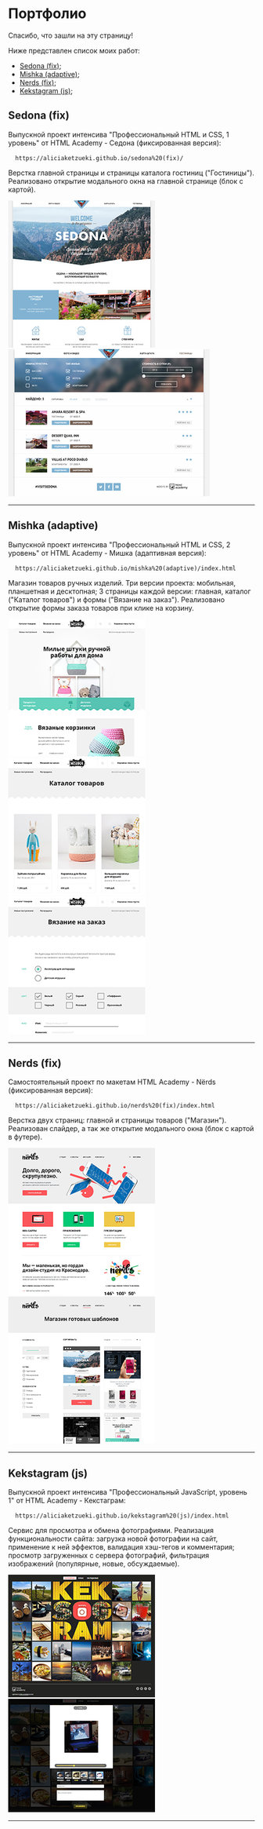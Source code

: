 Портфолио
=============================

Спасибо, что зашли на эту страницу!

Ниже представлен список моих работ:

+ [Sedona (fix)](#Sedona);
+ [Mishka (adaptive)](#Mishka);
+ [Nerds (fix)](#Nerds);
+ [Kekstagram (js)](#Kekstagram);


<a name="Sedona"></a> Sedona (fix)
------------

Выпускной проект интенсива "Профессиональный HTML и CSS, 1 уровень" от HTML Academy - Седона (фиксированная версия):

      https://aliciaketzueki.github.io/sedona%20(fix)/

Верстка главной страницы и страницы каталога гостиниц ("Гостиницы"). Реализовано открытие модального окна на главной странице (блок с картой).

![Sedona - index](https://github.com/aliciaketzueki/aliciaketzueki.github.io/raw/master/img/sedona-index-1200.jpg)
![Sedona - hotels](https://github.com/aliciaketzueki/aliciaketzueki.github.io/raw/master/img/sedona-hotels-1200.jpg)

***


<a name="Mishka"></a> Mishka (adaptive)
------------

Выпускной проект интенсива "Профессиональный HTML и CSS, 2 уровень" от HTML Academy - Мишка (адаптивная версия):

      https://aliciaketzueki.github.io/mishka%20(adaptive)/index.html

Магазин товаров ручных изделий. Три версии проекта: мобильная, планшетная и десктопная; 3 страницы каждой версии: главная, каталог ("Каталог товаров") и формы ("Вязание на заказ"). Реализовано открытие формы заказа товаров при клике на корзину.

![Mishka - index](https://github.com/aliciaketzueki/aliciaketzueki.github.io/raw/master/img/mishka-index-desktop.jpg)
![Mishka - catalog](https://github.com/aliciaketzueki/aliciaketzueki.github.io/raw/master/img/mishka-catalog-desktop.jpg)
![Mishka - form](https://github.com/aliciaketzueki/aliciaketzueki.github.io/raw/master/img/mishka-form-desktop.jpg)

***


<a name="Nerds"></a> Nerds (fix)
------------

Самостоятельный проект по макетам HTML Academy - Nёrds (фиксированная версия):

      https://aliciaketzueki.github.io/nerds%20(fix)/index.html

Верстка двух страниц: главной и страницы товаров ("Магазин"). Реализован слайдер, а так же открытие модального окна (блок с картой в футере).

![Nerds - index](https://github.com/aliciaketzueki/aliciaketzueki.github.io/raw/master/img/nerds-index.jpg)
![Nerds - catalog](https://github.com/aliciaketzueki/aliciaketzueki.github.io/raw/master/img/nerds-catalog.jpg)

***


<a name="Kekstagram"></a> Kekstagram (js)
------------

Выпускной проект интенсива "Профессиональный JavaScript, уровень 1" от HTML Academy - Кекстаграм:

      https://aliciaketzueki.github.io/kekstagram%20(js)/index.html

Сервис для просмотра и обмена фотографиями. Реализация функциональности сайта: загрузка новой фотографии на сайт, применение к ней эффектов, валидация хэш-тегов и комментария; просмотр загруженных с сервера фотографий, фильтрация изображений (популярные, новые, обсуждаемые).

![Kekstagram - index](https://github.com/aliciaketzueki/aliciaketzueki.github.io/raw/master/img/kekstagram-index.jpg)
![Kekstagram - index form](https://github.com/aliciaketzueki/aliciaketzueki.github.io/raw/master/img/kekstagram-index-upload.jpg)

***
